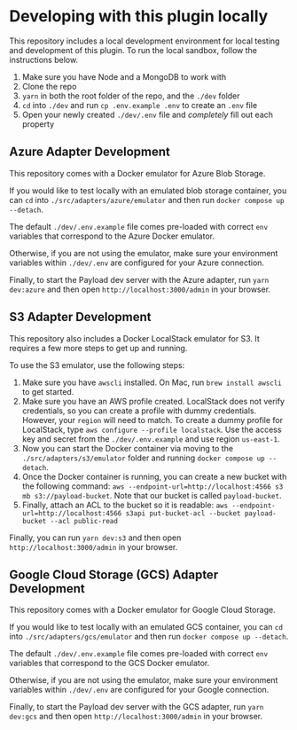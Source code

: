 # Developing with this plugin locally

This repository includes a local development environment for local testing and development of this plugin. To run the local sandbox, follow the instructions below.

1. Make sure you have Node and a MongoDB to work with
1. Clone the repo
1. `yarn` in both the root folder of the repo, and the `./dev` folder
1. `cd` into `./dev` and run `cp .env.example .env` to create an `.env` file
1. Open your newly created `./dev/.env` file and _completely_ fill out each property

## Azure Adapter Development

This repository comes with a Docker emulator for Azure Blob Storage.

If you would like to test locally with an emulated blob storage container, you can `cd` into `./src/adapters/azure/emulator` and then run `docker compose up --detach`.

The default `./dev/.env.example` file comes pre-loaded with correct `env` variables that correspond to the Azure Docker emulator.

Otherwise, if you are not using the emulator, make sure your environment variables within `./dev/.env` are configured for your Azure connection.

Finally, to start the Payload dev server with the Azure adapter, run `yarn dev:azure` and then open `http://localhost:3000/admin` in your browser.

## S3 Adapter Development

This repository also includes a Docker LocalStack emulator for S3. It requires a few more steps to get up and running.

To use the S3 emulator, use the following steps:

1. Make sure you have `awscli` installed. On Mac, run `brew install awscli` to get started.
1. Make sure you have an AWS profile created. LocalStack does not verify credentials, so you can create a profile with dummy credentials. However, your `region` will need to match. To create a dummy profile for LocalStack, type `aws configure --profile localstack`. Use the access key and secret from the `./dev/.env.example` and use region `us-east-1`.
1. Now you can start the Docker container via moving to the `./src/adapters/s3/emulator` folder and running `docker compose up --detach`.
1. Once the Docker container is running, you can create a new bucket with the following command: `aws --endpoint-url=http://localhost:4566 s3 mb s3://payload-bucket`. Note that our bucket is called `payload-bucket`.
1. Finally, attach an ACL to the bucket so it is readable: `aws --endpoint-url=http://localhost:4566 s3api put-bucket-acl --bucket payload-bucket --acl public-read`

Finally, you can run `yarn dev:s3` and then open `http://localhost:3000/admin` in your browser.

## Google Cloud Storage (GCS) Adapter Development

This repository comes with a Docker emulator for Google Cloud Storage.

If you would like to test locally with an emulated GCS container, you can `cd` into `./src/adapters/gcs/emulator` and then run `docker compose up --detach`.

The default `./dev/.env.example` file comes pre-loaded with correct `env` variables that correspond to the GCS Docker emulator.

Otherwise, if you are not using the emulator, make sure your environment variables within `./dev/.env` are configured for your Google connection.

Finally, to start the Payload dev server with the GCS adapter, run `yarn dev:gcs` and then open `http://localhost:3000/admin` in your browser.
